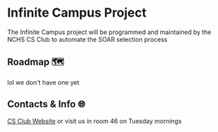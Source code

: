# Infinite Campus Project
The Infinite Campus project will be programmed and maintained by the NCHS CS Club to automate the SOAR selection process
## Roadmap 🗺️ 
lol we don't have one yet
## Contacts & Info 🌐
[CS Club Website](https://nchscsclub.com/) or visit us in room 46 on Tuesday mornings
